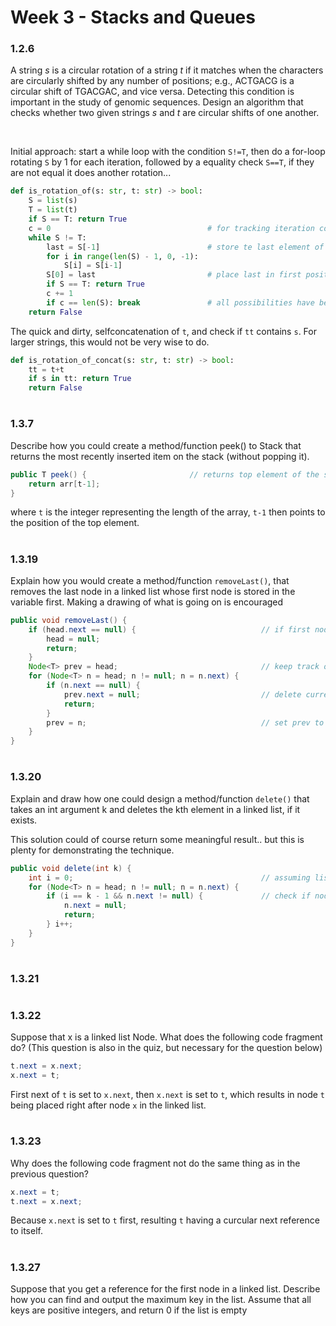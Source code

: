 # Week 3 - Stacks and Queues

### 1.2.6 

A string $s$ is a circular rotation of a string $t$ if it matches when the characters
are circularly shifted by any number of positions; e.g., ACTGACG is a circular shift of TGACGAC, and vice versa. Detecting this condition is important in the study of genomic sequences. Design an algorithm that checks whether two given strings $s$ and $t$ are circular shifts of one another.

<br/>

Initial approach: start a while loop with the condition `S!=T`, then do a for-loop rotating `S` by 1 for each iteration, followed by a equality check `S==T`, if they are not equal it does another rotation...

```python
def is_rotation_of(s: str, t: str) -> bool:
    S = list(s)
    T = list(t)
    if S == T: return True
    c = 0                                   # for tracking iteration count in while loop
    while S != T:
        last = S[-1]                        # store te last element of S
        for i in range(len(S) - 1, 0, -1):  
            S[i] = S[i-1]
        S[0] = last                         # place last in first position
        if S == T: return True
        c += 1
        if c == len(S): break               # all possibilities have been checked
    return False
```

The quick and dirty, selfconcatenation of `t`, and check if `tt` contains `s`. For larger strings, this would not be very wise to do. 

```python
def is_rotation_of_concat(s: str, t: str) -> bool:
    tt = t+t
    if s in tt: return True
    return False
```

#

### 1.3.7

Describe how you could create a method/function peek() to Stack that returns
the most recently inserted item on the stack (without popping it).

```java
public T peek() {                       // returns top element of the stack
    return arr[t-1];
}
```

where `t` is the integer representing the length of the array, `t-1` then points to the position of the top element.

#

### 1.3.19

Explain how you would create a method/function `removeLast()`, that removes
the last node in a linked list whose first node is stored in the variable first. Making a drawing of what is going on is encouraged

```java
public void removeLast() {
    if (head.next == null) {                            // if first node is also the last node
        head = null;
        return;
    }
    Node<T> prev = head;                                // keep track of previous from current
    for (Node<T> n = head; n != null; n = n.next) {   
        if (n.next == null) {
            prev.next = null;                           // delete current from prev.next
            return;
        }
        prev = n;                                       // set prev to current 
    }
}
```

# 

### 1.3.20

Explain and draw how one could design a method/function `delete()` that
takes an int argument k and deletes the kth element in a linked list, if it exists.

This solution could of course return some meaningful result.. but this is plenty for demonstrating the technique.

```java
public void delete(int k) {
    int i = 0;                                          // assuming list is 0-indexed?
    for (Node<T> n = head; n != null; n = n.next) {
        if (i == k - 1 && n.next != null) {             // check if node is to the left of k, and has a next
            n.next = null;
            return;
        } i++;                                      
    }
}
```

#

### 1.3.21

#

### 1.3.22

Suppose that x is a linked list Node. What does the following code fragment do? (This question is also in the quiz, but necessary for the question below)

```java
t.next = x.next;
x.next = t;
```

First next of `t` is set to `x.next`, then `x.next` is set to `t`, which results in node `t` being placed right after node `x` in the linked list.

# 

### 1.3.23

Why does the following code fragment not do the same thing as in the previous question?

```java
x.next = t;
t.next = x.next;
```

Because `x.next` is set to `t` first, resulting `t` having a curcular next reference to itself.

#

### 1.3.27

Suppose that you get a reference for the first node in a linked list. Describe
how you can find and output the maximum key in the list. Assume that all keys are positive
integers, and return 0 if the list is empty
